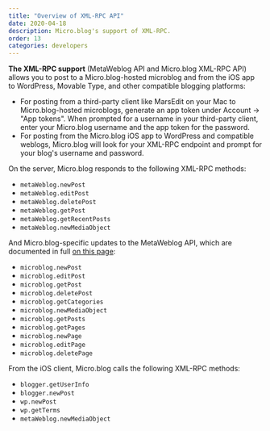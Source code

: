 ```yaml
---
title: "Overview of XML-RPC API"
date: 2020-04-18
description: Micro.blog's support of XML-RPC.
order: 13
categories: developers
---
```


**The XML-RPC support** (MetaWeblog API and Micro.blog XML-RPC API) allows you to post to a Micro.blog-hosted microblog and from the iOS app to WordPress, Movable Type, and other compatible blogging platforms:

* For posting from a third-party client like MarsEdit on your Mac to Micro.blog-hosted microblogs, generate an app token under Account → "App tokens". When prompted for a username in your third-party client, enter your Micro.blog username and the app token for the password.
* For posting from the Micro.blog iOS app to WordPress and compatible weblogs, Micro.blog will look for your XML-RPC endpoint and prompt for your blog's username and password.

On the server, Micro.blog responds to the following XML-RPC methods:

* `metaWeblog.newPost`
* `metaWeblog.editPost`
* `metaWeblog.deletePost`
* `metaWeblog.getPost`
* `metaWeblog.getRecentPosts`
* `metaWeblog.newMediaObject`

And Micro.blog-specific updates to the MetaWeblog API, which are documented in full [on this page](/2020/xmlrpc-microblog/):

* `microblog.newPost`
* `microblog.editPost`
* `microblog.getPost`
* `microblog.deletePost`
* `microblog.getCategories`
* `microblog.newMediaObject`
* `microblog.getPosts`
* `microblog.getPages`
* `microblog.newPage`
* `microblog.editPage`
* `microblog.deletePage`

From the iOS client, Micro.blog calls the following XML-RPC methods:

* `blogger.getUserInfo`
* `blogger.newPost`
* `wp.newPost`
* `wp.getTerms`
* `metaWeblog.newMediaObject`
